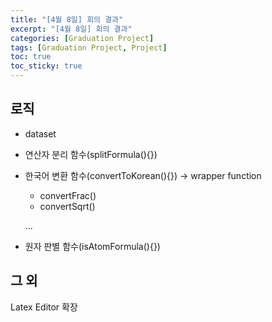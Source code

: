 ```yaml
---
title: "[4월 8일] 회의 결과"
excerpt: "[4월 8일] 회의 결과"
categories: [Graduation Project]
tags: [Graduation Project, Project]
toc: true
toc_sticky: true
---
```


## 로직

- dataset
- 연산자 분리 함수(splitFormula(){})
- 한국어 변환 함수(convertToKorean(){}) -> wrapper function
    - convertFrac()
    - convertSqrt() 

    ...
- 원자 판별 함수(isAtomFormula(){})

## 그 외

Latex Editor 확장